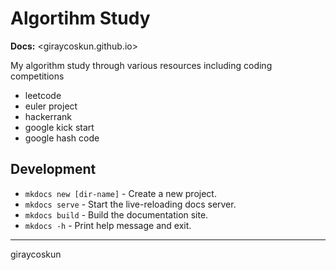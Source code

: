 # Algortihm Study

**Docs:** <giraycoskun.github.io>

My algorithm study through various resources including coding competitions

- leetcode
- euler project
- hackerrank
- google kick start
- google hash code

## Development

- `mkdocs new [dir-name]` - Create a new project.
- `mkdocs serve` - Start the live-reloading docs server.
- `mkdocs build` - Build the documentation site.
- `mkdocs -h` - Print help message and exit.
  
---

giraycoskun
